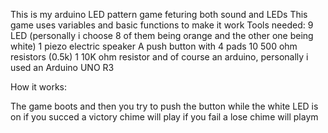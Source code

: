 This is my arduino LED pattern game feturing both sound and LEDs
This game uses variables and basic functions to make it work
Tools needed:
9 LED (personally i choose 8 of them being orange and the other one being white)
1 piezo electric speaker
A push button with 4 pads
10 500 ohm resistors (0.5k)
1 10K ohm resistor
and of course an arduino, personally i used an Arduino UNO R3

How it works:

The game boots and then you try to push the button while the white LED is on
if you succed a victory chime will play
if you fail a lose chime will playm
